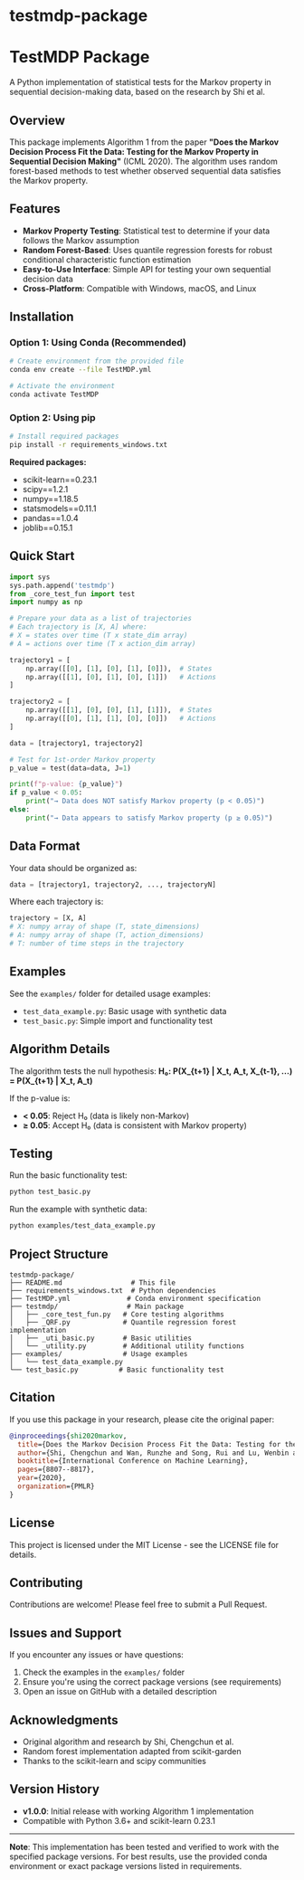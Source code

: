 # testmdp-package
# TestMDP Package

A Python implementation of statistical tests for the Markov property in sequential decision-making data, based on the research by Shi et al.

## Overview

This package implements Algorithm 1 from the paper **"Does the Markov Decision Process Fit the Data: Testing for the Markov Property in Sequential Decision Making"** (ICML 2020). The algorithm uses random forest-based methods to test whether observed sequential data satisfies the Markov property.

## Features

- **Markov Property Testing**: Statistical test to determine if your data follows the Markov assumption
- **Random Forest-Based**: Uses quantile regression forests for robust conditional characteristic function estimation
- **Easy-to-Use Interface**: Simple API for testing your own sequential decision data
- **Cross-Platform**: Compatible with Windows, macOS, and Linux

## Installation

### Option 1: Using Conda (Recommended)

```bash
# Create environment from the provided file
conda env create --file TestMDP.yml

# Activate the environment
conda activate TestMDP
```

### Option 2: Using pip

```bash
# Install required packages
pip install -r requirements_windows.txt
```

**Required packages:**
- scikit-learn==0.23.1
- scipy==1.2.1
- numpy==1.18.5
- statsmodels==0.11.1
- pandas==1.0.4
- joblib==0.15.1

## Quick Start

```python
import sys
sys.path.append('testmdp')
from _core_test_fun import test
import numpy as np

# Prepare your data as a list of trajectories
# Each trajectory is [X, A] where:
# X = states over time (T x state_dim array)
# A = actions over time (T x action_dim array)

trajectory1 = [
    np.array([[0], [1], [0], [1], [0]]),  # States
    np.array([[1], [0], [1], [0], [1]])   # Actions
]

trajectory2 = [
    np.array([[1], [0], [0], [1], [1]]),  # States
    np.array([[0], [1], [1], [0], [0]])   # Actions
]

data = [trajectory1, trajectory2]

# Test for 1st-order Markov property
p_value = test(data=data, J=1)

print(f"p-value: {p_value}")
if p_value < 0.05:
    print("→ Data does NOT satisfy Markov property (p < 0.05)")
else:
    print("→ Data appears to satisfy Markov property (p ≥ 0.05)")
```

## Data Format

Your data should be organized as:

```python
data = [trajectory1, trajectory2, ..., trajectoryN]
```

Where each trajectory is:
```python
trajectory = [X, A]
# X: numpy array of shape (T, state_dimensions)
# A: numpy array of shape (T, action_dimensions)
# T: number of time steps in the trajectory
```

## Examples

See the `examples/` folder for detailed usage examples:

- `test_data_example.py`: Basic usage with synthetic data
- `test_basic.py`: Simple import and functionality test

## Algorithm Details

The algorithm tests the null hypothesis:
**H₀: P(X_{t+1} | X_t, A_t, X_{t-1}, ...) = P(X_{t+1} | X_t, A_t)**

If the p-value is:
- **< 0.05**: Reject H₀ (data is likely non-Markov)
- **≥ 0.05**: Accept H₀ (data is consistent with Markov property)

## Testing

Run the basic functionality test:

```bash
python test_basic.py
```

Run the example with synthetic data:

```bash
python examples/test_data_example.py
```

## Project Structure

```
testmdp-package/
├── README.md                 # This file
├── requirements_windows.txt  # Python dependencies
├── TestMDP.yml              # Conda environment specification
├── testmdp/                 # Main package
│   ├── _core_test_fun.py   # Core testing algorithms
│   ├── _QRF.py             # Quantile regression forest implementation
│   ├── _uti_basic.py       # Basic utilities
│   └── _utility.py         # Additional utility functions
├── examples/               # Usage examples
│   └── test_data_example.py
└── test_basic.py          # Basic functionality test
```

## Citation

If you use this package in your research, please cite the original paper:

```bibtex
@inproceedings{shi2020markov,
  title={Does the Markov Decision Process Fit the Data: Testing for the Markov Property in Sequential Decision Making},
  author={Shi, Chengchun and Wan, Runzhe and Song, Rui and Lu, Wenbin and Leng, Ling},
  booktitle={International Conference on Machine Learning},
  pages={8807--8817},
  year={2020},
  organization={PMLR}
}
```

## License

This project is licensed under the MIT License - see the LICENSE file for details.

## Contributing

Contributions are welcome! Please feel free to submit a Pull Request.

## Issues and Support

If you encounter any issues or have questions:

1. Check the examples in the `examples/` folder
2. Ensure you're using the correct package versions (see requirements)
3. Open an issue on GitHub with a detailed description

## Acknowledgments

- Original algorithm and research by Shi, Chengchun et al.
- Random forest implementation adapted from scikit-garden
- Thanks to the scikit-learn and scipy communities

## Version History

- **v1.0.0**: Initial release with working Algorithm 1 implementation
- Compatible with Python 3.6+ and scikit-learn 0.23.1

---

**Note**: This implementation has been tested and verified to work with the specified package versions. For best results, use the provided conda environment or exact package versions listed in requirements.
